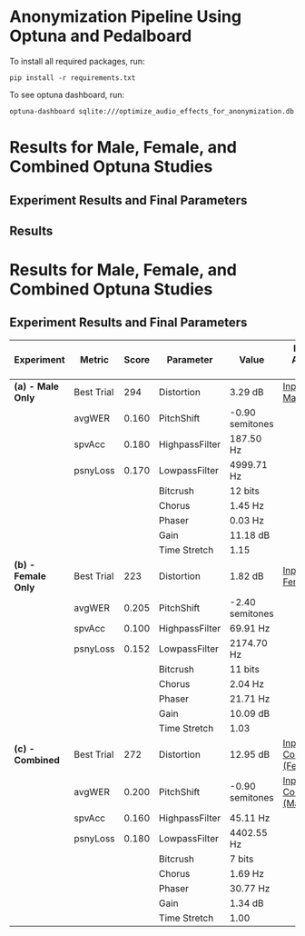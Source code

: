 
# Anonymization Pipeline Using Optuna and Pedalboard
To install all required packages, run:
```
pip install -r requirements.txt
```
To see optuna dashboard, run:
```
optuna-dashboard sqlite:///optimize_audio_effects_for_anonymization.db
```

# Results for Male, Female, and Combined Optuna Studies

## Experiment Results and Final Parameters

## Results

# Results for Male, Female, and Combined Optuna Studies

## Experiment Results and Final Parameters

| Experiment          | Metric       | Score    | Parameter       | Value          | Input Audio File | Pseudonymized Audio File |
|---------------------|--------------|----------|-----------------|----------------|------------------|--------------------------|
| **(a) - Male Only** | Best Trial   | 294      | Distortion      | 3.29 dB        | [Input Male](https://github.com/JulianRodd/ASR-2024-anonymization-module-learning/assets/45969914/f886ee27-16ef-479f-a170-8fe07bf2ec83) | [Pseudonymized Male](https://github.com/JulianRodd/ASR-2024-anonymization-module-learning/assets/45969914/ad68359f-9ffb-455c-ad78-90c377bfa3c4) |
|                     | avgWER       | 0.160    | PitchShift      | -0.90 semitones|                  |                          |
|                     | spvAcc       | 0.180    | HighpassFilter  | 187.50 Hz      |                  |                          |
|                     | psnyLoss     | 0.170    | LowpassFilter   | 4999.71 Hz     |                  |                          |
|                     |              |          | Bitcrush        | 12 bits        |                  |                          |
|                     |              |          | Chorus          | 1.45 Hz        |                  |                          |
|                     |              |          | Phaser          | 0.03 Hz        |                  |                          |
|                     |              |          | Gain            | 11.18 dB       |                  |                          |
|                     |              |          | Time Stretch    | 1.15           |                  |                          |
| **(b) - Female Only** | Best Trial | 223      | Distortion      | 1.82 dB        | [Input Female](https://github.com/JulianRodd/ASR-2024-anonymization-module-learning/assets/45969914/c77ffa7d-257f-45e1-a85f-31ef9f93bed0) | [Pseudonymized Female](https://github.com/JulianRodd/ASR-2024-anonymization-module-learning/assets/45969914/3fa74f62-85d0-42ea-b74e-a7bd33a97118) |
|                     | avgWER       | 0.205    | PitchShift      | -2.40 semitones|                  |                          |
|                     | spvAcc       | 0.100    | HighpassFilter  | 69.91 Hz       |                  |                          |
|                     | psnyLoss     | 0.152    | LowpassFilter   | 2174.70 Hz     |                  |                          |
|                     |              |          | Bitcrush        | 11 bits        |                  |                          |
|                     |              |          | Chorus          | 2.04 Hz        |                  |                          |
|                     |              |          | Phaser          | 21.71 Hz       |                  |                          |
|                     |              |          | Gain            | 10.09 dB       |                  |                          |
|                     |              |          | Time Stretch    | 1.03           |                  |                          |
| **(c) - Combined**   | Best Trial  | 272      | Distortion      | 12.95 dB       | [Input Combined (Female)](https://github.com/JulianRodd/ASR-2024-anonymization-module-learning/assets/45969914/3c6c30a6-c14b-41ca-8b68-ed0525e0238b) | [Pseudonymized Combined (Female)](https://github.com/JulianRodd/ASR-2024-anonymization-module-learning/assets/45969914/f9fd2cd0-ded0-45b5-a743-e26c23a79ff3) |
|                     | avgWER       | 0.200    | PitchShift      | -0.90 semitones| [Input Combined (Male)](https://github.com/JulianRodd/ASR-2024-anonymization-module-learning/assets/45969914/6fefc5e9-5f73-47d0-95a4-27ccde00ac8d)|  [Pseudonymized Combined (Male)](https://github.com/JulianRodd/ASR-2024-anonymization-module-learning/assets/45969914/28e18df3-4dc0-42ee-b918-ef3929c74441) |
|                     | spvAcc       | 0.160    | HighpassFilter  | 45.11 Hz       |                  |                          |
|                     | psnyLoss     | 0.180    | LowpassFilter   | 4402.55 Hz     |                  |                          |
|                     |              |          | Bitcrush        | 7 bits         |                  |                          |
|                     |              |          | Chorus          | 1.69 Hz        |                  |                          |
|                     |              |          | Phaser          | 30.77 Hz       |                  |                          |
|                     |              |          | Gain            | 1.34 dB        |                  |                          |
|                     |              |          | Time Stretch    | 1.00           |                  |                          |
